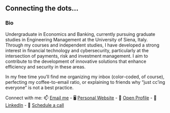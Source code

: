 ## Connecting the dots...

### Bio

Undergraduate in Economics and Banking, currently pursuing graduate studies in Engineering Management at the University of Siena, Italy. Through my courses and independent studies, I have developed a strong interest in financial technology and cybersecurity, particularly at the intersection of payments, risk and investment management. I aim to contribute to the development of innovative solutions that enhance efficiency and security in these areas.

In my free time you’ll find me organizing my inbox (color-coded, of course), perfecting my coffee-to-email ratio, or explaining to friends why “just cc’ing everyone” is not a best practice.

Connect with me: 📫 [Email me](mailto:hello@fs01.studio) - 🖥️ [Personal Website](https://fs01.studio) - 📖 [Open Profile](https://openprofile.dev/profile/fsilvano) - 🔗 [LinkedIn](https://www.linkedin.com/in/francescosilvano) - 🤙 [Schedule a call](https://cal.com/fsilvano)
